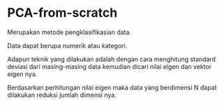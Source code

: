 # PCA-from-scratch

Merupakan metode pengklasifikasian data.

Data dapat berupa numerik atau kategori.

Adapun teknik yang dilakukan adalah dengan cara menghitung standard deviasi dari masing-masing data kemudian dicari nilai eigen dan vektor eigen nya.

Berdasarkan perhitungan nilai eigen maka data yang berdimensi N dapat dilakukan reduksi jumlah dimensi nya.

